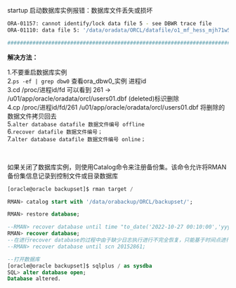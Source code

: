 

startup 启动数据库实例报错：数据库文件丢失或损坏

```bash
ORA-01157: cannot identify/lock data file 5 - see DBWR trace file
ORA-01110: data file 5: '/data/oradata/ORCL/datafile/o1_mf_hess_mjh71w5r_.dbf'

###########################################################################################


```

**解决方法：** 

1.不要重启数据库实例  
2.`ps -ef | grep dbw0`​ 查看ora\_dbw0\_实例 进程id  
3.cd /proc/进程id/fd    可以看到 261 -\> /u01/app/oracle/oradata/orcl/users01.dbf (deleted)标识删除  
4.cp /proc/进程id/fd/261  /u01/app/oracle/oradata/orcl/users01.dbf 将删除的数据文件拷贝回去  
5.`alter database datafile 数据文件编号 offline`​  
6.`recover datafile 数据文件编号；`​  
7.`alter database datafile 数据文件编号 online；`​

‍

如果关闭了数据库实例，则使用Catalog命令来注册备份集。该命令允许将RMAN备份集信息记录到控制文件或目录数据库

```sql
[oracle@oracle backupset]$ rman target /

RMAN> catalog start with '/data/orabackup/ORCL/backupset/';

RMAN> restore database;

--RMAN> recover database until time "to_date('2022-10-27 00:10:00','yyyy-mm-dd hh24:mi:ss')"; --基于时间点恢复
RMAN> recover database;
--在进行recover database的过程中由于缺少日志执行进行不完全恢复，只能基于时间点进行恢复
--RMAN> recover database until scn 20152861;

--打开数据库
[oracle@oracle backupset]$ sqlplus / as sysdba
SQL> alter database open;
Database altered.

```

‍

‍
